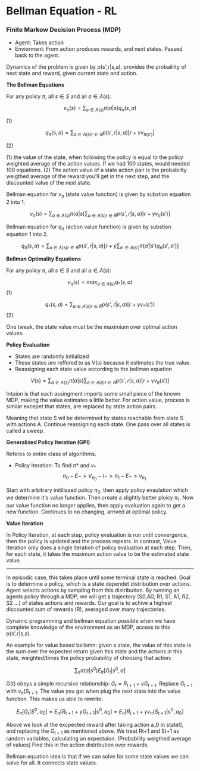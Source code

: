 # Bellman Equation - RL

### Finite Markow Decision Process (MDP)
- Agent: Takes action
- Enviorment: From action produces rewards, and next states. Passed back to the agent.

Dynamics of the problem is given by p(s',r|s,a), provides the probailiity of next state and reward, given current state and action. 

**The Bellman Equations**

For any policy $\pi$, all $s \in S$ and all $a \in A(s)$: 
 
$$
v_\pi (s) = \sum_{a \in{A(s)}} \pi(a|s)q_\pi(s,a)
$$ 

(1)

$$
q_\pi (s,a) = \sum_{a \in {A(s)} r \in R} p(s',r|s,a) [r + \gamma v_{\pi (s')}]
$$

(2)


(1) the value of the state, when following the policy is equal to the policy weighted average of the action values. If we had 100 states, would needed 100 equations. (2) The action value of a state action pair is the probability weigthed average of the reward you'll get in the next step, and the discounted value of the next state.

Bellman equation for $v_\pi$ (state value function) is given by substion equation 2 into 1. 

$$ v_\pi (s) = \sum_{a \in{A(s)}} \pi(a|s) \sum_{a \in{A(s)} r \in R} p(s',r|s,a)[r + \gamma v_\pi(s')] $$

Bellman equation for $q_\pi$ (action value function) is given by substion equation 1 into 2.

$$q_\pi (s,a) = \sum_{a \in{A(s)} r \in R} p(s',r|s,a)[r + \gamma \sum_{a' \in{A(s')}} \pi(a'|s')q_\pi(s',a')]$$


**Bellman Optimality Equations**

For any policy $\pi$, all $s \in S$ and all $a \in A(s)$: 

$$
v_\pi (s) = max_{a \in A(s)} q_{*} (s,a)
$$ (1)

$$
q_{*} (s,a) = \sum_{a \in{A(s)} r \in R} p(s',r|s,a)[r + \gamma v_{*}(s')]
$$ (2)

One tweak, the state value must be the maximium over optimal action values. 

 **Policy Evaluation**
- States are randomly initialized
- These states are reffered to as V(s) because it estimates the true value.
- Reassigning  each state value according to the bellman equation
  
$$V(s) = \sum_{a \in{A(s)}} \pi(a|s) \sum_{a \in{A(s)} r \in R} p(s',r|s,a)[r + \gamma v_\pi(s')]$$

Intuion is that each assingment imports some small piece of the known MDP, making the value estimates a little better. For action value, process is similar excepet that states, are replaced by state action pairs.  

Meaning that state S wil be determined by states reachable from state S with actions A. Continue reassigning each state. One pass over all states is called a sweep. 

**Generalized Policy Iteration (GPI)**

Referes to entire class of algorithms. 

- Policy Iteration: To find $\pi*$ and $v_*$
  $$\pi_0 -E-> V_{\pi_0} -I-> \pi_1 -E-> v_{\pi_1}$$

Start with arbitrary initiliazed policy $\pi_0$, then apply policy evaulation which we determine it's value function. Then create a slightly better ploicy $\pi_1$. Now our value function no longer applies, then apply evaluation again to get a new function. Continues to no changing, arrived at optimal policy. 

**Value iteration** 

In Policy Iteration, at each step, policy evaluation is run until convergence, then the policy is updated and the process repeats. In contrast, Value Iteration only does a single iteration of policy evaluation at each step. Then, for each state, it takes the maximum action value to be the estimated state value.


---



In episodic case, this takes place until some terminal state is reached. Goal is to determine a policy, which is a state dependet distribution over actions. Agent selects actions by sampling from this distribution. By running an agents policy through a MDP, we will get a trajectory (S0,A0, R1, S1, A1, R2, S2 ...) of states actions and rewards. Our goal is to achive a highest discounted sum of rewards (R), averaged over many trajectories. 

Dynamic programming and bellman equation possible when we have complete knowledge of the environment as an MDP, access to this p(s',r|s,a). 

An example for value based bellamn: given a state, the value of this state is the sum over the expected return given this state and the actions in this state, weighted/times the policy probability of choosing that action:

$$ \sum_a \pi(a|s^0) E_\pi[G_t|s^0,a] $$

G(t) obeys a simple recursive relationship: $G_t = R_{t+1} + \gamma G_{t+1}$. Replace $G_{t+1}$
with $v_\pi(S_{t+1}$. The value you get when plug the next state into the value function. This makes us able to rewrite: 

$$
E_\pi[G_t|S^0,a_0] = E_\pi[R_{t+1} + \gamma G_{t+1}|s^0,a_0] = E_\pi[R_{t+1} + \gamma v_\pi(S_{t+1} |s^0, a_0]
$$

Above we look at the excpected reward after taking action a_0 in state0, and replacing the $G_{t+1}$ as mentioned above. We treat Rt+1 and St+1 as random variables, calculating an expectaion. (Probability weigthed average of values) Find this in the action distribution over rewards.

Bellman equation idea is that if we can solve for some state values we can solve for all. It connects state values. 


